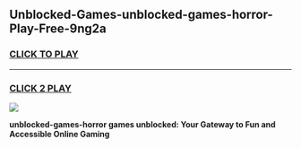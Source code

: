 
## Unblocked-Games-unblocked-games-horror-Play-Free-9ng2a
<h3>
<a href="https://premium76.site?title=unblocked-games-horror&ref=18A">CLICK TO PLAY</a></h3>
<hr>

<h3>
<a href="https://premium76.site?title=unblocked-games-horror&ref=18A">CLICK 2 PLAY</a>
  
</h3>

<a href="https://premium76.site?title=unblocked-games-horror&ref=18A"><img src="https://clearcache.store/games.png"></a>


**unblocked-games-horror games unblocked: Your Gateway to Fun and Accessible Online Gaming**
